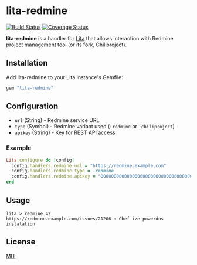 # lita-redmine

[![Build Status](https://travis-ci.org/josqu4red/lita-redmine.png?branch=master)](https://travis-ci.org/josqu4red/lita-redmine)
[![Coverage Status](https://coveralls.io/repos/josqu4red/lita-redmine/badge.png)](https://coveralls.io/r/josqu4red/lita-redmine)

**lita-redmine** is a handler for [Lita](https://github.com/josqu4red/lita) that allows interaction with Redmine project management tool (or its fork, Chiliproject).

## Installation

Add lita-redmine to your Lita instance's Gemfile:

``` ruby
gem "lita-redmine"
```

## Configuration

* `url` (String) - Redmine service URL
* `type` (Symbol) - Redmine variant used (`:redmine` or `:chiliproject`)
* `apikey` (String) - Key for REST API access

### Example

```ruby
Lita.configure do |config|
  config.handlers.redmine.url = "https://redmine.example.com"
  config.handlers.redmine.type = :redmine
  config.handlers.redmine.apikey = "0000000000000000000000000000000000000000"
end
```
## Usage

```
lita > redmine 42
https://redmine.example.com/issues/21206 : Chef-ize powerdns instalation
```
## License

[MIT](http://opensource.org/licenses/MIT)
